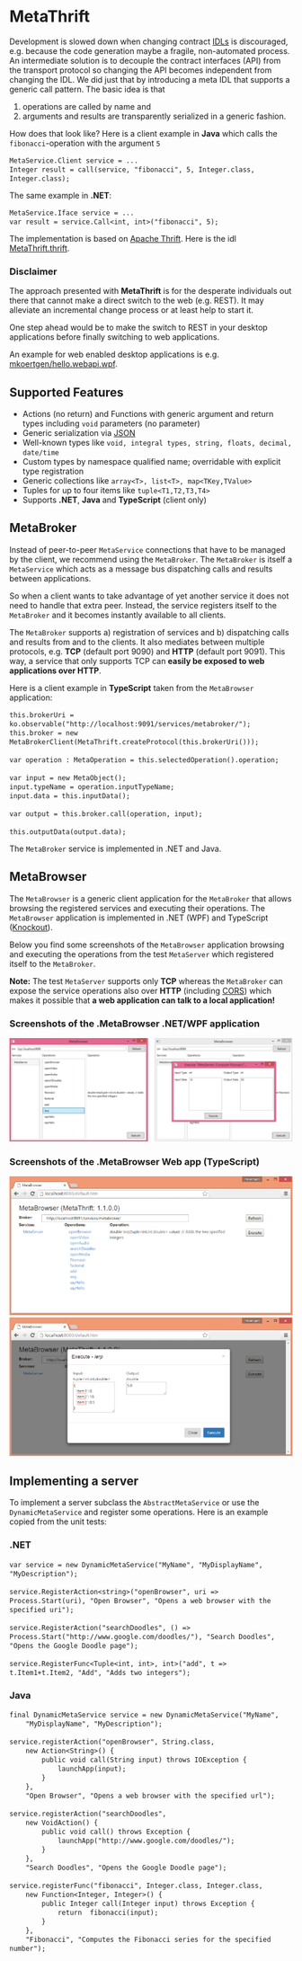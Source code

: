 # MetaThrift

Development is slowed down when changing contract [IDLs](https://thrift.apache.org/docs/idl) is discouraged, e.g. because the code generation maybe a fragile, non-automated process. An intermediate solution is to decouple the contract interfaces (API) from the transport protocol so changing the API becomes independent from changing the IDL. We did just that by introducing a meta IDL that supports a generic call pattern. The basic idea is that 

1. operations are called by name and
2. arguments and results are transparently serialized in a generic fashion.

How does that look like? Here is a client example in **Java** which calls the `fibonacci`-operation with the argument `5`

	MetaService.Client service = ...
	Integer result = call(service, "fibonacci", 5, Integer.class, Integer.class);

The same example in **.NET**:

	MetaService.Iface service = ...
	var result = service.Call<int, int>("fibonacci", 5);

The implementation is based on [Apache Thrift](https://thrift.apache.org/). Here is the idl [MetaThrift.thrift](MetaThrift.thrift).

### Disclaimer

The approach presented with **MetaThrift** is for the desperate individuals out there that cannot make a direct switch to the web (e.g. REST). It may alleviate an incremental change process or at least help to start it. 

One step ahead would be to make the switch to REST in your desktop applications before finally switching to web applications. 

An example for web enabled desktop applications is e.g. [mkoertgen/hello.webapi.wpf](https://github.com/mkoertgen/hello.webapi.wpf).

## Supported Features

- Actions (no return) and Functions with generic argument and return types including `void` parameters (no parameter)
- Generic serialization via [JSON](http://de.wikipedia.org/wiki/JavaScript_Object_Notation)
- Well-known types like `void, integral types, string, floats, decimal, date/time`
- Custom types by namespace qualified name; overridable with explicit type registration
- Generic collections like `array<T>, list<T>, map<TKey,TValue>` 
- Tuples for up to four items like `tuple<T1,T2,T3,T4>`
- Supports **.NET**, **Java** and **TypeScript** (client only)

## MetaBroker

Instead of peer-to-peer `MetaService` connections that have to be managed by the client, we recommend using the `MetaBroker`. The `MetaBroker` is itself a `MetaService` which acts as a message bus dispatching calls and results between applications. 

So when a client wants to take advantage of yet another service it does not need to handle that extra peer. Instead, the service registers itself to the `MetaBroker` and it becomes instantly available to all clients.

The `MetaBroker` supports a) registration of services and b) dispatching calls and results from and to the clients.
It also mediates between multiple protocols, e.g. **TCP** (default port 9090) and **HTTP** (default port 9091). This way, a service that only supports TCP can **easily be exposed to web applications over HTTP**.

Here is a client example in **TypeScript** taken from the `MetaBrowser` application:

	this.brokerUri = ko.observable("http://localhost:9091/services/metabroker/");
    this.broker = new MetaBrokerClient(MetaThrift.createProtocol(this.brokerUri()));

    var operation : MetaOperation = this.selectedOperation().operation;

	var input = new MetaObject();
	input.typeName = operation.inputTypeName;
	input.data = this.inputData();

	var output = this.broker.call(operation, input);

	this.outputData(output.data);

The `MetaBroker` service is implemented in .NET and Java.

## MetaBrowser 

The `MetaBrowser` is a generic client application for the `MetaBroker` that allows browsing the registered services and executing their operations. The `MetaBrowser` application is implemented in .NET (WPF) and TypeScript ([Knockout](http://knockoutjs.com/)).

Below you find some screenshots of the `MetaBrowser` application browsing and executing the operations from the test `MetaServer` which registered itself to the `MetaBroker`.

**Note:** The test `MetaServer` supports only **TCP** whereas the `MetaBroker` can expose the service operations also over **HTTP** (including [CORS](https://en.wikipedia.org/wiki/Cross-origin_resource_sharing)) which makes it possible that **a web application can talk to a local application!**

### Screenshots of the .MetaBrowser .NET/WPF application

![MetaBrowser .NET/WPF application](img/MetaBrowser_net.png)

### Screenshots of the .MetaBrowser Web app (TypeScript)

![MetaBrowser Web app (TypeScript)](img/MetaBrowser_ts.png)

## Implementing a server

To implement a server subclass the `AbstractMetaService` or use the `DynamicMetaService` and register some operations. Here is an example copied from the unit tests:

### .NET

    var service = new DynamicMetaService("MyName", "MyDisplayName", "MyDescription");

    service.RegisterAction<string>("openBrowser", uri => Process.Start(uri), "Open Browser", "Opens a web browser with the specified uri");

	service.RegisterAction("searchDoodles", () => Process.Start("http://www.google.com/doodles/"), "Search Doodles", "Opens the Google Doodle page");

    service.RegisterFunc<Tuple<int, int>, int>("add", t => t.Item1+t.Item2, "Add", "Adds two integers");

### Java

    final DynamicMetaService service = new DynamicMetaService("MyName",
		"MyDisplayName", "MyDescription");

	service.registerAction("openBrowser", String.class,
		new Action<String>() {
			public void call(String input) throws IOException { 
				launchApp(input); 
			}
		},
		"Open Browser", "Opens a web browser with the specified url");

	service.registerAction("searchDoodles", 
		new VoidAction() {
			public void call() throws Exception { 
				launchApp("http://www.google.com/doodles/"); 
			}
		}, 
		"Search Doodles", "Opens the Google Doodle page");

	service.registerFunc("fibonacci", Integer.class, Integer.class,
		new Function<Integer, Integer>() {
			public Integer call(Integer input) throws Exception { 
				return 	fibonacci(input); 
			}
		}, 
		"Fibonacci", "Computes the Fibonacci series for the specified number");
